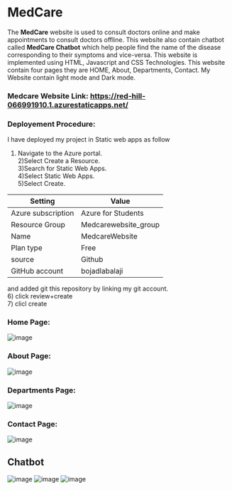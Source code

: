# MedCare
The **MedCare** website is used to consult doctors online and make appointments to consult doctors offline. This website also contain chatbot called **MedCare Chatbot** which help people find the name of the disease corresponding to their symptoms and vice-versa. This website is implemented using HTML, Javascript and CSS Technologies. This website contain four pages they are HOME, About, Departments, Contact. My Website contain light mode and Dark mode.

### Medcare Website Link: https://red-hill-066991910.1.azurestaticapps.net/

### Deployement Procedure:
I have deployed my project in Static web apps as follow<br />
  1) Navigate to the Azure portal. <br />
  2)Select Create a Resource.<br />
  3)Search for Static Web Apps.<br />
  4)Select Static Web Apps.<br />
  5)Select Create.<br />
  
  | Setting  | Value |
  | ------------- | ------------- |
  | Azure subscription	| Azure for Students |
  | Resource Group	| Medcarewebsite_group | 
  | Name	| MedcareWebsite | 
  | Plan type | Free | 
  | source | Github | 
  | GitHub account| bojadlabalaji |
  
  and added git this repository by linking my git account.<br />
  6) click review+create<br />
  7) clicl create
  <br />




### Home Page:
![image](https://user-images.githubusercontent.com/84083455/171330013-a375a7b0-186c-4d0e-a199-8bb0081e1921.png)


### About Page:
![image](https://user-images.githubusercontent.com/84083455/171330064-433af84f-4ede-4520-a9cd-6d95cd3cdf71.png)



### Departments Page:
![image](https://user-images.githubusercontent.com/84083455/171330090-2f739bec-d5e3-4ed1-98f7-545151bb6b84.png)



### Contact Page:
![image](https://user-images.githubusercontent.com/84083455/171330119-7e26ef21-d34a-4725-85dc-9c87e9b26438.png)



## Chatbot
![image](https://user-images.githubusercontent.com/84083455/170953393-2bcd4c07-d2a3-40c5-98ae-914741f7dde4.png)
![image](https://user-images.githubusercontent.com/84083455/170883965-3a1f76bf-92f1-41b8-ab25-f2da6d09df00.png)
![image](https://user-images.githubusercontent.com/84083455/170883989-1a2249aa-d659-46af-9e76-ea5b199b154e.png)


